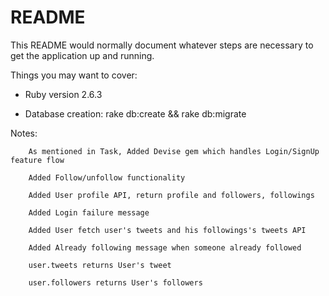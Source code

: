 # README

This README would normally document whatever steps are necessary to get the
application up and running.

Things you may want to cover:

* Ruby version 2.6.3

* Database creation: rake db:create && rake db:migrate

Notes: 
		
		As mentioned in Task, Added Devise gem which handles Login/SignUp feature flow

		Added Follow/unfollow functionality

		Added User profile API, return profile and followers, followings

		Added Login failure message 

		Added User fetch user's tweets and his followings's tweets API

		Added Already following message when someone already followed

		user.tweets returns User's tweet

		user.followers returns User's followers 




